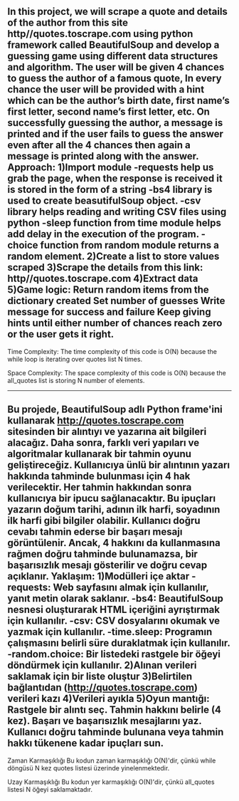 In this project, we will scrape a quote and details of the author from this site http//quotes.toscrape.com using python framework called BeautifulSoup and develop a guessing game using different data structures and algorithm. 
The user will be given 4 chances to guess the author of a famous quote, In every chance the user will be provided with a hint which can be the author’s birth date, first name’s first letter, second name’s first letter, etc. On successfully guessing the author, a message is printed and if the user fails to guess the answer even after all the 4 chances then again a message is printed along with the answer.
Approach:
1)Import module
  -requests help us grab the page, when the response is received it is stored in the form of a string
  -bs4 library is used to create beasutifulSoup object.
  -csv library helps reading and writing CSV files using python
  -sleep function from time module helps add delay in the execution of the program.
  -choice function from random module returns a random element.
2)Create a list to store values scraped
3)Scrape the details from this link: http//quotes.toscrape.com
4)Extract data
5)Game logic:
Return random items from the dictionary created
Set number of guesses
Write message for success and failure
Keep giving hints until either number of chances reach zero or the user gets it right.
----------------------------------------------------------------------------------------
Time Complexity: 
The time complexity of this code is O(N) because the while loop is iterating over quotes list N times.

Space Complexity:
The space complexity of this code is O(N) because the all_quotes list is storing N number of elements.

******************************************************************************************************************************************************************************

Bu projede, BeautifulSoup adlı Python frame'ini kullanarak http://quotes.toscrape.com sitesinden bir alıntıyı ve yazarına ait bilgileri alacağız. Daha sonra, farklı veri yapıları ve algoritmalar kullanarak bir tahmin oyunu geliştireceğiz.
Kullanıcıya ünlü bir alıntının yazarı hakkında tahminde bulunması için 4 hak verilecektir. Her tahmin hakkından sonra kullanıcıya bir ipucu sağlanacaktır. Bu ipuçları yazarın doğum tarihi, adının ilk harfi, soyadının ilk harfi gibi bilgiler olabilir. Kullanıcı doğru cevabı tahmin ederse bir başarı mesajı görüntülenir. Ancak, 4 hakkını da kullanmasına rağmen doğru tahminde bulunamazsa, bir başarısızlık mesajı gösterilir ve doğru cevap açıklanır.
Yaklaşım:
1)Modülleri içe aktar
  -requests: Web sayfasını almak için kullanılır, yanıt metin olarak saklanır.
  -bs4: BeautifulSoup nesnesi oluşturarak HTML içeriğini ayrıştırmak için kullanılır.
  -csv: CSV dosyalarını okumak ve yazmak için kullanılır.
  -time.sleep: Programın çalışmasını belirli süre duraklatmak için kullanılır.
  -random.choice: Bir listedeki rastgele bir öğeyi döndürmek için kullanılır.
2)Alınan verileri saklamak için bir liste oluştur
3)Belirtilen bağlantıdan (http://quotes.toscrape.com) verileri kazı
4)Verileri ayıkla
5)Oyun mantığı:
Rastgele bir alıntı seç.
Tahmin hakkını belirle (4 kez).
Başarı ve başarısızlık mesajlarını yaz.
Kullanıcı doğru tahminde bulunana veya tahmin hakkı tükenene kadar ipuçları sun.
------------------------------------------------------------------------------------------------------------------------------------------------------------------------------
Zaman Karmaşıklığı
Bu kodun zaman karmaşıklığı O(N)'dir, çünkü while döngüsü N kez quotes listesi üzerinde yinelenmektedir.

Uzay Karmaşıklığı
Bu kodun yer karmaşıklığı O(N)'dir, çünkü all_quotes listesi N öğeyi saklamaktadır.
